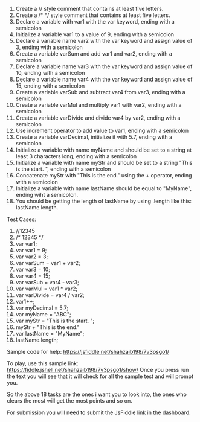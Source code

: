 1. Create a // style comment that contains at least five letters. 
2. Create a /* */ style comment that contains at least five letters. 
3. Declare a variable with var1 with the var keyword, ending with a semicolon
4. Initialize a variable var1 to a value of 9, ending with a semicolon
5. Declare a variable name var2 with the var keyword and assign value of 3, ending with a semicolon
6. Create a variable varSum and add var1 and var2, ending with a semicolon 
7. Declare a variable name var3 with the var keyword and assign value of 10, ending with a semicolon
8. Declare a variable name var4 with the var keyword and assign value of 15, ending with a semicolon
9. Create a variable varSub and subtract var4 from var3, ending with a semicolon 
10. Create a variable varMul and multiply var1 with var2, ending with a semicolon 
11. Create a variable varDivide and divide var4 by var2, ending with a semicolon 
12. Use increment operator to add value to var1, ending with a semicolon
13. Create a variable varDecimal, initialize it with 5.7, ending with a semicolon
14. Initialize a variable with name myName and should be set to a string at least 3 characters long, ending with a semicolon
15. Initialize a variable with name myStr and should be set to a string "This is the start. ", ending with a semicolon
16. Concatenate myStr with "This is the end." using the + operator, ending with a semicolon
17. Initialize a variable with name lastName should be equal to "MyName", ending wiht a semicolon.
18. You should be getting the length of lastName by using .length like this: lastName.length.


Test Cases:
1. //12345
2. /* 12345 */
3. var var1;
4. var var1 = 9;
5. var var2 = 3;
6. var varSum = var1 + var2;
7. var var3 = 10;
8. var var4 = 15;
9. var varSub = var4 - var3;
10. var varMul = var1 * var2;
11. var varDivide = var4 / var2;
12. var1++;
13. var myDecimal = 5.7;
14. var myName = "ABC";
15. var myStr = "This is the start. ";
16. myStr + "This is the end." 
17. var lastName = "MyName";
18. lastName.length;


Sample code for help: https://jsfiddle.net/shahzaib198/7v3psgo1/

To play, use this sample link: https://fiddle.jshell.net/shahzaib198/7v3psgo1/show/ Once you press run the text you will see that it will check for all the sample test and will prompt you.

So the above 18 tasks are the ones i want you to look into, the ones who clears the most will get the most points and so on.

For submission you will need to submit the JsFiddle link in the dashboard.

